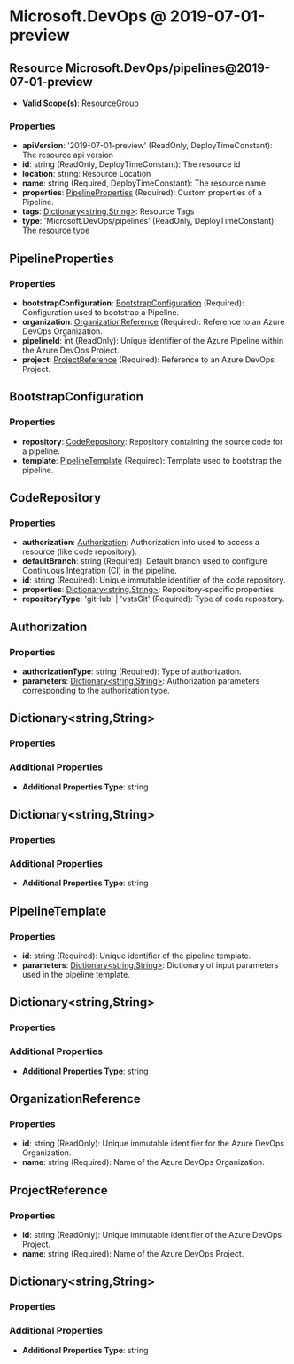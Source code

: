 # Microsoft.DevOps @ 2019-07-01-preview

## Resource Microsoft.DevOps/pipelines@2019-07-01-preview
* **Valid Scope(s)**: ResourceGroup
### Properties
* **apiVersion**: '2019-07-01-preview' (ReadOnly, DeployTimeConstant): The resource api version
* **id**: string (ReadOnly, DeployTimeConstant): The resource id
* **location**: string: Resource Location
* **name**: string (Required, DeployTimeConstant): The resource name
* **properties**: [PipelineProperties](#pipelineproperties) (Required): Custom properties of a Pipeline.
* **tags**: [Dictionary<string,String>](#dictionarystringstring): Resource Tags
* **type**: 'Microsoft.DevOps/pipelines' (ReadOnly, DeployTimeConstant): The resource type

## PipelineProperties
### Properties
* **bootstrapConfiguration**: [BootstrapConfiguration](#bootstrapconfiguration) (Required): Configuration used to bootstrap a Pipeline.
* **organization**: [OrganizationReference](#organizationreference) (Required): Reference to an Azure DevOps Organization.
* **pipelineId**: int (ReadOnly): Unique identifier of the Azure Pipeline within the Azure DevOps Project.
* **project**: [ProjectReference](#projectreference) (Required): Reference to an Azure DevOps Project.

## BootstrapConfiguration
### Properties
* **repository**: [CodeRepository](#coderepository): Repository containing the source code for a pipeline.
* **template**: [PipelineTemplate](#pipelinetemplate) (Required): Template used to bootstrap the pipeline.

## CodeRepository
### Properties
* **authorization**: [Authorization](#authorization): Authorization info used to access a resource (like code repository).
* **defaultBranch**: string (Required): Default branch used to configure Continuous Integration (CI) in the pipeline.
* **id**: string (Required): Unique immutable identifier of the code repository.
* **properties**: [Dictionary<string,String>](#dictionarystringstring): Repository-specific properties.
* **repositoryType**: 'gitHub' | 'vstsGit' (Required): Type of code repository.

## Authorization
### Properties
* **authorizationType**: string (Required): Type of authorization.
* **parameters**: [Dictionary<string,String>](#dictionarystringstring): Authorization parameters corresponding to the authorization type.

## Dictionary<string,String>
### Properties
### Additional Properties
* **Additional Properties Type**: string

## Dictionary<string,String>
### Properties
### Additional Properties
* **Additional Properties Type**: string

## PipelineTemplate
### Properties
* **id**: string (Required): Unique identifier of the pipeline template.
* **parameters**: [Dictionary<string,String>](#dictionarystringstring): Dictionary of input parameters used in the pipeline template.

## Dictionary<string,String>
### Properties
### Additional Properties
* **Additional Properties Type**: string

## OrganizationReference
### Properties
* **id**: string (ReadOnly): Unique immutable identifier for the Azure DevOps Organization.
* **name**: string (Required): Name of the Azure DevOps Organization.

## ProjectReference
### Properties
* **id**: string (ReadOnly): Unique immutable identifier of the Azure DevOps Project.
* **name**: string (Required): Name of the Azure DevOps Project.

## Dictionary<string,String>
### Properties
### Additional Properties
* **Additional Properties Type**: string

